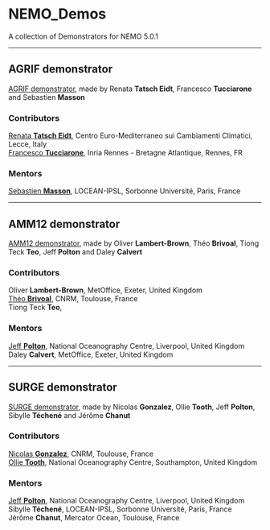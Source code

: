# NEMO_Demos
A collection of Demonstrators for NEMO 5.0.1

---
## AGRIF demonstrator
[AGRIF demonstrator](https://github.com/ftucciarone/AGRIF_DEMO), made by Renata **Tatsch Eidt**, Francesco **Tucciarone** and Sebastien **Masson**


### Contributors
[Renata **Tatsch Eidt**](https://orcid.org/0000-0003-4129-1636), Centro Euro-Mediterraneo sui Cambiamenti Climatici, Lecce, Italy </br>
[Francesco **Tucciarone**](https://orcid.org/0009-0005-6778-2240), Inria Rennes - Bretagne Atlantique, Rennes, FR

### Mentors
[Sebastien **Masson**](https://orcid.org/0000-0002-1694-8117), LOCEAN-IPSL, Sorbonne Université, Paris, France

---
## AMM12 demonstrator
[AMM12 demonstrator](https://github.com/bolb-ocean/AMM12-demonstrator/tree/main), made by Oliver **Lambert-Brown**, Théo **Brivoal**, Tiong Teck **Teo**, Jeff **Polton** and Daley **Calvert**

### Contributors 
Oliver **Lambert-Brown**, MetOffice, Exeter, United Kingdom <br>
[Théo **Brivoal**](https://orcid.org/0009-0005-8662-9583), CNRM, Toulouse, France <br>
Tiong Teck **Teo**, <br>

### Mentors
[Jeff **Polton**](https://orcid.org/0000-0003-0131-5250), National Oceanography Centre, Liverpool, United Kingdom <br>
Daley **Calvert**, MetOffice, Exeter, United Kingdom <br> 

---
## SURGE demonstrator
[SURGE demonstrator](https://github.com/NOC-MSM/SURGE_demo), made by Nicolas **Gonzalez**, Ollie **Tooth**, Jeff **Polton**, Sibylle **Téchené** and Jérôme **Chanut**

### Contributors 
[Nicolas **Gonzalez**](https://orcid.org/0000-0001-5377-5158), CNRM, Toulouse, France <br>
[Ollie **Tooth**](https://orcid.org/0000-0002-9894-9390), National Oceanography Centre, Southampton, United Kingdom <br>

### Mentors
[Jeff **Polton**](https://orcid.org/0000-0003-0131-5250), National Oceanography Centre, Liverpool, United Kingdom <br>
Sibylle **Téchené**, LOCEAN-IPSL, Sorbonne Université, Paris, France <br>
Jérôme **Chanut**, Mercator Ocean, Toulouse, France <br> 

